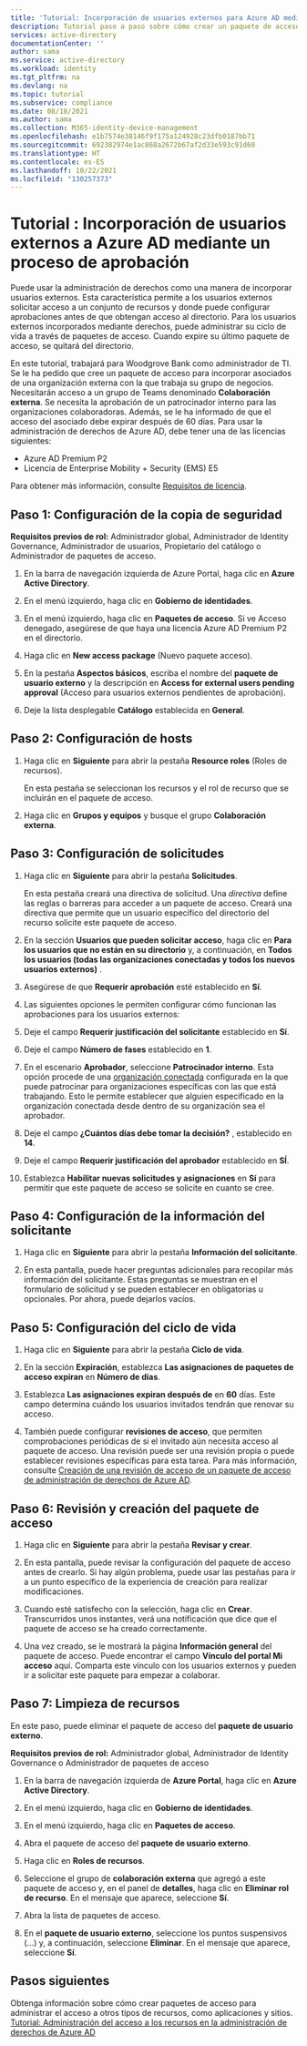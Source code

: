 ```yaml
---
title: 'Tutorial: Incorporación de usuarios externos para Azure AD mediante un proceso de aprobación (Azure Active Directory)'
description: Tutorial paso a paso sobre cómo crear un paquete de acceso para usuarios externos que requieren aprobaciones en la administración de derechos de Azure Active Directory.
services: active-directory
documentationCenter: ''
author: sama
ms.service: active-directory
ms.workload: identity
ms.tgt_pltfrm: na
ms.devlang: na
ms.topic: tutorial
ms.subservice: compliance
ms.date: 08/18/2021
ms.author: sama
ms.collection: M365-identity-device-management
ms.openlocfilehash: e1b7574e38146f9f175a124928c23dfb0187bb71
ms.sourcegitcommit: 692382974e1ac868a2672b67af2d33e593c91d60
ms.translationtype: HT
ms.contentlocale: es-ES
ms.lasthandoff: 10/22/2021
ms.locfileid: "130257373"
---
```

# <a name="tutorial---onboard-external-users-to-azure-ad-through-an-approval-process"></a>Tutorial : Incorporación de usuarios externos a Azure AD mediante un proceso de aprobación

Puede usar la administración de derechos como una manera de incorporar usuarios externos. Esta característica permite a los usuarios externos solicitar acceso a un conjunto de recursos y donde puede configurar aprobaciones antes de que obtengan acceso al directorio. Para los usuarios externos incorporados mediante derechos, puede administrar su ciclo de vida a través de paquetes de acceso. Cuando expire su último paquete de acceso, se quitará del directorio.

En este tutorial, trabajará para Woodgrove Bank como administrador de TI. Se le ha pedido que cree un paquete de acceso para incorporar asociados de una organización externa con la que trabaja su grupo de negocios. Necesitarán acceso a un grupo de Teams denominado **Colaboración externa**. Se necesita la aprobación de un patrocinador interno para las organizaciones colaboradoras. Además, se le ha informado de que el acceso del asociado debe expirar después de 60 días.
Para usar la administración de derechos de Azure AD, debe tener una de las licencias siguientes:

- Azure AD Premium P2
- Licencia de Enterprise Mobility + Security (EMS) E5

Para obtener más información, consulte [Requisitos de licencia](entitlement-management-overview.md#license-requirements).

## <a name="step-1-configure-basics"></a>Paso 1: Configuración de la copia de seguridad

**Requisitos previos de rol:** Administrador global, Administrador de Identity Governance, Administrador de usuarios, Propietario del catálogo o Administrador de paquetes de acceso.

1. En la barra de navegación izquierda de Azure Portal, haga clic en **Azure Active Directory**.

2. En el menú izquierdo, haga clic en **Gobierno de identidades**.

3. En el menú izquierdo, haga clic en **Paquetes de acceso**. Si ve Acceso denegado, asegúrese de que haya una licencia Azure AD Premium P2 en el directorio.

4. Haga clic en **New access package** (Nuevo paquete acceso).

5. En la pestaña **Aspectos básicos**, escriba el nombre del **paquete de usuario externo** y la descripción en **Access for external users pending approval** (Acceso para usuarios externos pendientes de aprobación).

6. Deje la lista desplegable **Catálogo** establecida en **General**.

## <a name="step-2-configure-resources"></a>Paso 2: Configuración de hosts

1. Haga clic en **Siguiente** para abrir la pestaña **Resource roles** (Roles de recursos).
 
   En esta pestaña se seleccionan los recursos y el rol de recurso que se incluirán en el paquete de acceso.

2. Haga clic en **Grupos y equipos** y busque el grupo **Colaboración externa**.

## <a name="step-3-configure-requests"></a>Paso 3: Configuración de solicitudes

1. Haga clic en **Siguiente** para abrir la pestaña **Solicitudes**.

   En esta pestaña creará una directiva de solicitud. Una *directiva* define las reglas o barreras para acceder a un paquete de acceso. Creará una directiva que permite que un usuario específico del directorio del recurso solicite este paquete de acceso.

2. En la sección **Usuarios que pueden solicitar acceso**, haga clic en **Para los usuarios que no están en su directorio** y, a continuación, en **Todos los usuarios (todas las organizaciones conectadas y todos los nuevos usuarios externos)** .

3. Asegúrese de que **Requerir aprobación** esté establecido en **Sí**.

4. Las siguientes opciones le permiten configurar cómo funcionan las aprobaciones para los usuarios externos:

5. Deje el campo **Requerir justificación del solicitante** establecido en **Sí**.

6. Deje el campo **Número de fases** establecido en **1**.

7. En el escenario **Aprobador**, seleccione **Patrocinador interno**. Esta opción procede de una [organización conectada](entitlement-management-organization.md) configurada en la que puede patrocinar para organizaciones específicas con las que está trabajando. Esto le permite establecer que alguien especificado en la organización conectada desde dentro de su organización sea el aprobador. 

8. Deje el campo **¿Cuántos días debe tomar la decisión?** , establecido en **14**.

9. Deje el campo **Requerir justificación del aprobador** establecido en **SÍ**.

10. Establezca **Habilitar nuevas solicitudes y asignaciones** en **Sí** para permitir que este paquete de acceso se solicite en cuanto se cree.

## <a name="step-4-configure-requestor-information"></a>Paso 4: Configuración de la información del solicitante

1. Haga clic en **Siguiente** para abrir la pestaña **Información del solicitante**.

2. En esta pantalla, puede hacer preguntas adicionales para recopilar más información del solicitante. Estas preguntas se muestran en el formulario de solicitud y se pueden establecer en obligatorias u opcionales. Por ahora, puede dejarlos vacíos.

## <a name="step-5-configure-lifecycle"></a>Paso 5: Configuración del ciclo de vida

1. Haga clic en **Siguiente** para abrir la pestaña **Ciclo de vida**.

2. En la sección **Expiración**, establezca **Las asignaciones de paquetes de acceso expiran** en **Número de días**.

3. Establezca **Las asignaciones expiran después de** en **60** días. Este campo determina cuándo los usuarios invitados tendrán que renovar su acceso.

4. También puede configurar **revisiones de acceso**, que permiten comprobaciones periódicas de si el invitado aún necesita acceso al paquete de acceso. Una revisión puede ser una revisión propia o puede establecer revisiones específicas para esta tarea. Para más información, consulte [Creación de una revisión de acceso de un paquete de acceso de administración de derechos de Azure AD](entitlement-management-access-reviews-create.md).

## <a name="step-6-review-and-create-your-access-package"></a>Paso 6: Revisión y creación del paquete de acceso

1. Haga clic en **Siguiente** para abrir la pestaña **Revisar y crear**.

2. En esta pantalla, puede revisar la configuración del paquete de acceso antes de crearlo. Si hay algún problema, puede usar las pestañas para ir a un punto específico de la experiencia de creación para realizar modificaciones.

3. Cuando esté satisfecho con la selección, haga clic en **Crear**. Transcurridos unos instantes, verá una notificación que dice que el paquete de acceso se ha creado correctamente.

4. Una vez creado, se le mostrará la página **Información general** del paquete de acceso. Puede encontrar el campo **Vínculo del portal Mi acceso** aquí. Comparta este vínculo con los usuarios externos y pueden ir a solicitar este paquete para empezar a colaborar.

## <a name="step-7-clean-up-resources"></a>Paso 7: Limpieza de recursos

En este paso, puede eliminar el paquete de acceso del **paquete de usuario externo**. 

**Requisitos previos de rol:** Administrador global, Administrador de Identity Governance o Administrador de paquetes de acceso

1. En la barra de navegación izquierda de **Azure Portal**, haga clic en **Azure Active Directory**.

2. En el menú izquierdo, haga clic en **Gobierno de identidades**.

3. En el menú izquierdo, haga clic en **Paquetes de acceso**. 

4. Abra el paquete de acceso del **paquete de usuario externo**. 

5. Haga clic en **Roles de recursos**.

6. Seleccione el grupo de **colaboración externa** que agregó a este paquete de acceso y, en el panel de **detalles**, haga clic en **Eliminar rol de recurso**. En el mensaje que aparece, seleccione **Sí**.

7. Abra la lista de paquetes de acceso.

8. En el **paquete de usuario externo**, seleccione los puntos suspensivos (...) y, a continuación, seleccione **Eliminar**. En el mensaje que aparece, seleccione **Sí**.

## <a name="next-steps"></a>Pasos siguientes

Obtenga información sobre cómo crear paquetes de acceso para administrar el acceso a otros tipos de recursos, como aplicaciones y sitios. [Tutorial: Administración del acceso a los recursos en la administración de derechos de Azure AD](./entitlement-management-access-package-first.md)